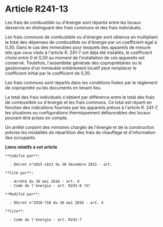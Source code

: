 # Article R241-13

Les frais de combustible ou d'énergie sont répartis entre les locaux desservis en distinguant des frais communs et des frais
individuels. 

Les frais communs de combustible ou d'énergie sont obtenus en multipliant le total des dépenses de combustible ou d'énergie
par un coefficient égal à 0,30. Dans le cas des immeubles pour lesquels des appareils de mesure tels que ceux visés à
l'article R. 241-7 ont déjà été installés, le coefficient choisi entre 0 et 0,50 au moment de l'installation de ces appareils
est conservé. Toutefois, l'assemblée générale des copropriétaires ou le gestionnaire d'un immeuble entièrement locatif peut
remplacer le coefficient initial par le coefficient de 0,30. 

Les frais communs sont répartis dans les conditions fixées par le règlement de copropriété ou les documents en tenant lieu. 

Le total des frais individuels s'obtient par différence entre le total des frais de combustible ou d'énergie et les frais
communs. Ce total est réparti en fonction des indications fournies par les appareils prévus à l'article R. 241-7, les
situations ou configurations thermiquement défavorables des locaux pouvant être prises en compte.

Un arrêté conjoint des ministres chargés de l'énergie et de la construction précise les modalités de répartition des frais de
chauffage et d'information des occupants.

**Liens relatifs à cet article**

	**Codifié par**:

	  - Décret n°2015-1823 du 30 décembre 2015 - art.

	**Cité par**:

	  - Arrêté du 30 mai 2016 - art. 4
	  - Code de l'énergie - art. R241-8 (V)

	**Modifié par**:

	  - Décret n°2016-710 du 30 mai 2016 - art. 4

	**Cite**:

	  - Code de l'énergie - art. R241-7
